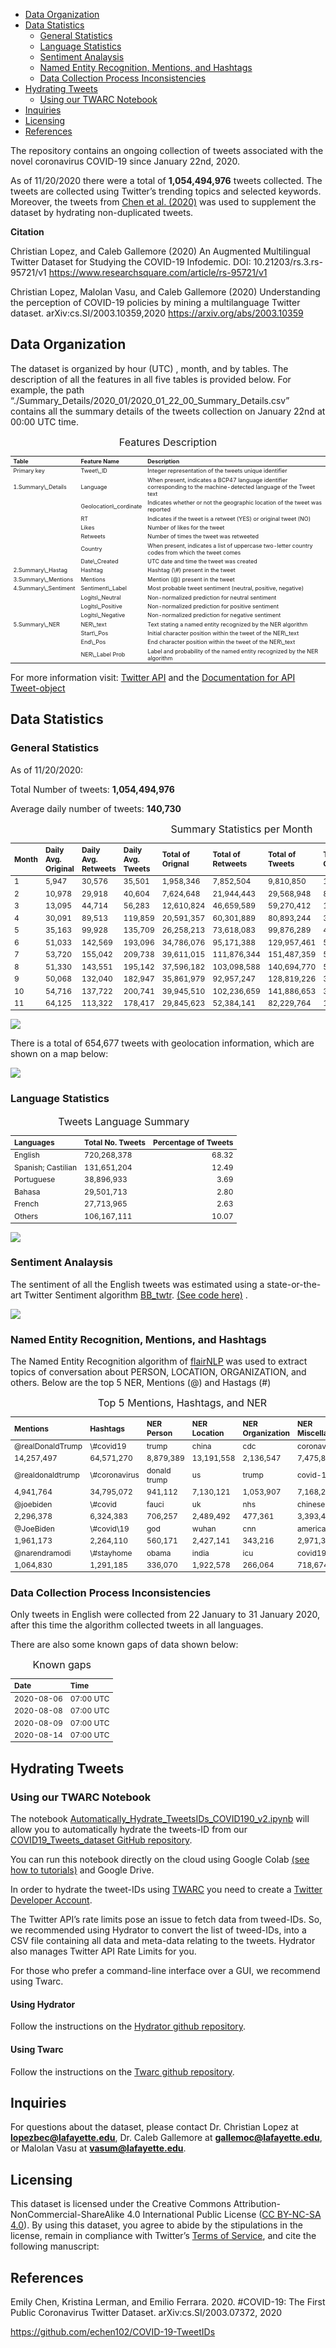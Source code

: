 -   [Data Organization](#data-organization)
-   [Data Statistics](#data-statistics)
    -   [General Statistics](#general-statistics)
    -   [Language Statistics](#language-statistics)
    -   [Sentiment Analaysis](#sentiment-analaysis)
    -   [Named Entity Recognition, Mentions, and
        Hashtags](#named-entity-recognition-mentions-and-hashtags)
    -   [Data Collection Process
        Inconsistencies](#data-collection-process-inconsistencies)
-   [Hydrating Tweets](#hydrating-tweets)
    -   [Using our TWARC Notebook](#using-our-twarc-notebook)
-   [Inquiries](#inquiries)
-   [Licensing](#licensing)
-   [References](#references)

The repository contains an ongoing collection of tweets associated with
the novel coronavirus COVID-19 since January 22nd, 2020.

As of 11/20/2020 there were a total of **1,054,494,976** tweets
collected. The tweets are collected using Twitter’s trending topics and
selected keywords. Moreover, the tweets from [Chen et
al. (2020)](https://github.com/echen102/COVID-19-TweetIDs) was used to
supplement the dataset by hydrating non-duplicated tweets.

**Citation**

Christian Lopez, and Caleb Gallemore (2020) An Augmented Multilingual
Twitter Dataset for Studying the COVID-19 Infodemic. DOI:
10.21203/rs.3.rs-95721/v1
<a href="https://www.researchsquare.com/article/rs-95721/v1" class="uri">https://www.researchsquare.com/article/rs-95721/v1</a>

Christian Lopez, Malolan Vasu, and Caleb Gallemore (2020) Understanding
the perception of COVID-19 policies by mining a multilanguage Twitter
dataset. arXiv:cs.SI/2003.10359,2020
<a href="https://arxiv.org/abs/2003.10359" class="uri">https://arxiv.org/abs/2003.10359</a>

Data Organization
-----------------

The dataset is organized by hour (UTC) , month, and by tables. The
description of all the features in all five tables is provided below.
For example, the path
“./Summary\_Details/2020\_01/2020\_01\_22\_00\_Summary\_Details.csv”
contains all the summary details of the tweets collection on January
22nd at 00:00 UTC time.

<table class="table table" style="margin-left: auto; margin-right: auto; font-size: 9px; margin-left: auto; margin-right: auto;">
<caption style="font-size: initial !important;">
Features Description
</caption>
<thead>
<tr>
<th style="text-align:left;font-weight: bold;">
Table
</th>
<th style="text-align:left;font-weight: bold;">
Feature Name
</th>
<th style="text-align:left;font-weight: bold;">
Description
</th>
</tr>
</thead>
<tbody>
<tr>
<td style="text-align:left;">
Primary key
</td>
<td style="text-align:left;">
Tweet\_ID
</td>
<td style="text-align:left;">
Integer representation of the tweets unique identifier
</td>
</tr>
<tr>
<td style="text-align:left;">
1.Summary\_Details
</td>
<td style="text-align:left;">
Language
</td>
<td style="text-align:left;">
When present, indicates a BCP47 language identifier corresponding to the
machine-detected language of the Tweet text
</td>
</tr>
<tr>
<td style="text-align:left;">
</td>
<td style="text-align:left;">
Geolocation\_cordinate
</td>
<td style="text-align:left;">
Indicates whether or not the geographic location of the tweet was
reported
</td>
</tr>
<tr>
<td style="text-align:left;">
</td>
<td style="text-align:left;">
RT
</td>
<td style="text-align:left;">
Indicates if the tweet is a retweet (YES) or original tweet (NO)
</td>
</tr>
<tr>
<td style="text-align:left;">
</td>
<td style="text-align:left;">
Likes
</td>
<td style="text-align:left;">
Number of likes for the tweet
</td>
</tr>
<tr>
<td style="text-align:left;">
</td>
<td style="text-align:left;">
Retweets
</td>
<td style="text-align:left;">
Number of times the tweet was retweeted
</td>
</tr>
<tr>
<td style="text-align:left;">
</td>
<td style="text-align:left;">
Country
</td>
<td style="text-align:left;">
When present, indicates a list of uppercase two-letter country
codes from which the tweet comes
</td>
</tr>
<tr>
<td style="text-align:left;">
</td>
<td style="text-align:left;">
Date\_Created
</td>
<td style="text-align:left;">
UTC date and time the tweet was created
</td>
</tr>
<tr>
<td style="text-align:left;">
2.Summary\_Hastag
</td>
<td style="text-align:left;">
Hashtag
</td>
<td style="text-align:left;">
Hashtag (\#) present in the tweet
</td>
</tr>
<tr>
<td style="text-align:left;">
3.Summary\_Mentions
</td>
<td style="text-align:left;">
Mentions
</td>
<td style="text-align:left;">
Mention (@) present in the tweet
</td>
</tr>
<tr>
<td style="text-align:left;">
4.Summary\_Sentiment
</td>
<td style="text-align:left;">
Sentiment\_Label
</td>
<td style="text-align:left;">
Most probable tweet sentiment (neutral, positive, negative)
</td>
</tr>
<tr>
<td style="text-align:left;">
</td>
<td style="text-align:left;">
Logits\_Neutral
</td>
<td style="text-align:left;">
Non-normalized prediction for neutral sentiment
</td>
</tr>
<tr>
<td style="text-align:left;">
</td>
<td style="text-align:left;">
Logits\_Positive
</td>
<td style="text-align:left;">
Non-normalized prediction for positive sentiment
</td>
</tr>
<tr>
<td style="text-align:left;">
</td>
<td style="text-align:left;">
Logits\_Negative
</td>
<td style="text-align:left;">
Non-normalized prediction for negative sentiment
</td>
</tr>
<tr>
<td style="text-align:left;">
5.Summary\_NER
</td>
<td style="text-align:left;">
NER\_text
</td>
<td style="text-align:left;">
Text stating a named entity recognized by the NER algorithm
</td>
</tr>
<tr>
<td style="text-align:left;">
</td>
<td style="text-align:left;">
Start\_Pos
</td>
<td style="text-align:left;">
Initial character position within the tweet of the NER\_text
</td>
</tr>
<tr>
<td style="text-align:left;">
</td>
<td style="text-align:left;">
End\_Pos
</td>
<td style="text-align:left;">
End character position within the tweet of the NER\_text
</td>
</tr>
<tr>
<td style="text-align:left;">
</td>
<td style="text-align:left;">
NER\_Label Prob
</td>
<td style="text-align:left;">
Label and probability of the named entity recognized by the NER
algorithm
</td>
</tr>
</tbody>
</table>

For more information visit: [Twitter
API](https://developer.twitter.com/en/docs) and the [Documentation for
API
Tweet-object](https://developer.twitter.com/en/docs/twitter-api/v1/data-dictionary/overview/tweet-object)

Data Statistics
---------------

### General Statistics

As of 11/20/2020:

Total Number of tweets: **1,054,494,976**

Average daily number of tweets: **140,730**

<table class="table table" style="margin-left: auto; margin-right: auto; font-size: 12px; margin-left: auto; margin-right: auto;">
<caption style="font-size: initial !important;">
Summary Statistics per Month
</caption>
<thead>
<tr>
<th style="text-align:left;font-weight: bold;">
Month
</th>
<th style="text-align:left;font-weight: bold;">
Daily Avg. Original
</th>
<th style="text-align:left;font-weight: bold;">
Daily Avg. Retweets
</th>
<th style="text-align:left;font-weight: bold;">
Daily Avg. Tweets
</th>
<th style="text-align:left;font-weight: bold;">
Total of Orignal
</th>
<th style="text-align:left;font-weight: bold;">
Total of Retweets
</th>
<th style="text-align:left;font-weight: bold;">
Total of Tweets
</th>
<th style="text-align:left;font-weight: bold;">
Total with Geolocation
</th>
<th style="text-align:left;font-weight: bold;">
Max No. Retweets
</th>
<th style="text-align:left;font-weight: bold;">
Max No. Likes
</th>
</tr>
</thead>
<tbody>
<tr>
<td style="text-align:left;">
1
</td>
<td style="text-align:left;">
5,947
</td>
<td style="text-align:left;">
30,576
</td>
<td style="text-align:left;">
35,501
</td>
<td style="text-align:left;">
1,958,346
</td>
<td style="text-align:left;">
7,852,504
</td>
<td style="text-align:left;">
9,810,850
</td>
<td style="text-align:left;">
1,773
</td>
<td style="text-align:left;">
674,151
</td>
<td style="text-align:left;">
334,802
</td>
</tr>
<tr>
<td style="text-align:left;">
2
</td>
<td style="text-align:left;">
10,978
</td>
<td style="text-align:left;">
29,918
</td>
<td style="text-align:left;">
40,604
</td>
<td style="text-align:left;">
7,624,648
</td>
<td style="text-align:left;">
21,944,443
</td>
<td style="text-align:left;">
29,568,948
</td>
<td style="text-align:left;">
8,103
</td>
<td style="text-align:left;">
469,739
</td>
<td style="text-align:left;">
637,589
</td>
</tr>
<tr>
<td style="text-align:left;">
3
</td>
<td style="text-align:left;">
13,095
</td>
<td style="text-align:left;">
44,714
</td>
<td style="text-align:left;">
56,283
</td>
<td style="text-align:left;">
12,610,824
</td>
<td style="text-align:left;">
46,659,589
</td>
<td style="text-align:left;">
59,270,412
</td>
<td style="text-align:left;">
19,952
</td>
<td style="text-align:left;">
1,064,693
</td>
<td style="text-align:left;">
1,255,858
</td>
</tr>
<tr>
<td style="text-align:left;">
4
</td>
<td style="text-align:left;">
30,091
</td>
<td style="text-align:left;">
89,513
</td>
<td style="text-align:left;">
119,859
</td>
<td style="text-align:left;">
20,591,357
</td>
<td style="text-align:left;">
60,301,889
</td>
<td style="text-align:left;">
80,893,244
</td>
<td style="text-align:left;">
38,213
</td>
<td style="text-align:left;">
649,823
</td>
<td style="text-align:left;">
662,005
</td>
</tr>
<tr>
<td style="text-align:left;">
5
</td>
<td style="text-align:left;">
35,163
</td>
<td style="text-align:left;">
99,928
</td>
<td style="text-align:left;">
135,709
</td>
<td style="text-align:left;">
26,258,213
</td>
<td style="text-align:left;">
73,618,083
</td>
<td style="text-align:left;">
99,876,289
</td>
<td style="text-align:left;">
47,684
</td>
<td style="text-align:left;">
1,007,616
</td>
<td style="text-align:left;">
929,811
</td>
</tr>
<tr>
<td style="text-align:left;">
6
</td>
<td style="text-align:left;">
51,033
</td>
<td style="text-align:left;">
142,569
</td>
<td style="text-align:left;">
193,096
</td>
<td style="text-align:left;">
34,786,076
</td>
<td style="text-align:left;">
95,171,388
</td>
<td style="text-align:left;">
129,957,461
</td>
<td style="text-align:left;">
58,138
</td>
<td style="text-align:left;">
790,652
</td>
<td style="text-align:left;">
882,693
</td>
</tr>
<tr>
<td style="text-align:left;">
7
</td>
<td style="text-align:left;">
53,720
</td>
<td style="text-align:left;">
155,042
</td>
<td style="text-align:left;">
209,738
</td>
<td style="text-align:left;">
39,611,015
</td>
<td style="text-align:left;">
111,876,344
</td>
<td style="text-align:left;">
151,487,359
</td>
<td style="text-align:left;">
56,808
</td>
<td style="text-align:left;">
615,768
</td>
<td style="text-align:left;">
1,287,117
</td>
</tr>
<tr>
<td style="text-align:left;">
8
</td>
<td style="text-align:left;">
51,330
</td>
<td style="text-align:left;">
143,551
</td>
<td style="text-align:left;">
195,142
</td>
<td style="text-align:left;">
37,596,182
</td>
<td style="text-align:left;">
103,098,588
</td>
<td style="text-align:left;">
140,694,770
</td>
<td style="text-align:left;">
55,837
</td>
<td style="text-align:left;">
2,183,434
</td>
<td style="text-align:left;">
860,162
</td>
</tr>
<tr>
<td style="text-align:left;">
9
</td>
<td style="text-align:left;">
50,068
</td>
<td style="text-align:left;">
132,040
</td>
<td style="text-align:left;">
182,947
</td>
<td style="text-align:left;">
35,861,979
</td>
<td style="text-align:left;">
92,957,247
</td>
<td style="text-align:left;">
128,819,226
</td>
<td style="text-align:left;">
32,381
</td>
<td style="text-align:left;">
1,925,489
</td>
<td style="text-align:left;">
839,689
</td>
</tr>
<tr>
<td style="text-align:left;">
10
</td>
<td style="text-align:left;">
54,716
</td>
<td style="text-align:left;">
137,722
</td>
<td style="text-align:left;">
200,741
</td>
<td style="text-align:left;">
39,945,510
</td>
<td style="text-align:left;">
102,236,659
</td>
<td style="text-align:left;">
141,886,653
</td>
<td style="text-align:left;">
318,121
</td>
<td style="text-align:left;">
946,810
</td>
<td style="text-align:left;">
785,385
</td>
</tr>
<tr>
<td style="text-align:left;">
11
</td>
<td style="text-align:left;">
64,125
</td>
<td style="text-align:left;">
113,322
</td>
<td style="text-align:left;">
178,417
</td>
<td style="text-align:left;">
29,845,623
</td>
<td style="text-align:left;">
52,384,141
</td>
<td style="text-align:left;">
82,229,764
</td>
<td style="text-align:left;">
17,667
</td>
<td style="text-align:left;">
806,322
</td>
<td style="text-align:left;">
619,643
</td>
</tr>
</tbody>
</table>

![](https://github.com/lopezbec/COVID19_Tweets_Dataset/blob/master/Summary_Details/Tweets%20per%20Day.png)

There is a total of 654,677 tweets with geolocation information, which
are shown on a map below:

![](https://github.com/lopezbec/COVID19_Tweets_Dataset/blob/master/Summary_Details/GeoTweets.png)

### Language Statistics

<table class="table table" style="margin-left: auto; margin-right: auto; font-size: 12px; margin-left: auto; margin-right: auto;">
<caption style="font-size: initial !important;">
Tweets Language Summary
</caption>
<thead>
<tr>
<th style="text-align:left;font-weight: bold;">
Languages
</th>
<th style="text-align:left;font-weight: bold;">
Total No. Tweets
</th>
<th style="text-align:right;font-weight: bold;">
Percentage of Tweets
</th>
</tr>
</thead>
<tbody>
<tr>
<td style="text-align:left;">
English
</td>
<td style="text-align:left;">
720,268,378
</td>
<td style="text-align:right;">
68.32
</td>
</tr>
<tr>
<td style="text-align:left;">
Spanish; Castilian
</td>
<td style="text-align:left;">
131,651,204
</td>
<td style="text-align:right;">
12.49
</td>
</tr>
<tr>
<td style="text-align:left;">
Portuguese
</td>
<td style="text-align:left;">
38,896,933
</td>
<td style="text-align:right;">
3.69
</td>
</tr>
<tr>
<td style="text-align:left;">
Bahasa
</td>
<td style="text-align:left;">
29,501,713
</td>
<td style="text-align:right;">
2.80
</td>
</tr>
<tr>
<td style="text-align:left;">
French
</td>
<td style="text-align:left;">
27,713,965
</td>
<td style="text-align:right;">
2.63
</td>
</tr>
<tr>
<td style="text-align:left;">
Others
</td>
<td style="text-align:left;">
106,167,111
</td>
<td style="text-align:right;">
10.07
</td>
</tr>
</tbody>
</table>

![](https://github.com/lopezbec/COVID19_Tweets_Dataset/blob/master/Summary_Details/Tweets%20by%20Language%20Line%20plot.png)

### Sentiment Analaysis

The sentiment of all the English tweets was estimated using a
state-or-the-art Twitter Sentiment algorithm
[BB\_twtr](https://arxiv.org/abs/1704.06125). [(See code
here)](https://github.com/leelaylay/TweetSemEval) .

![](https://github.com/lopezbec/COVID19_Tweets_Dataset/blob/master/Summary_Sentiment/Tweets%20Sentiment.png)

### Named Entity Recognition, Mentions, and Hashtags

The Named Entity Recognition algorithm of
[flairNLP](https://github.com/flairNLP/flair) was used to extract topics
of conversation about PERSON, LOCATION, ORGANIZATION, and others. Below
are the top 5 NER, Mentions (@) and Hastags (\#)

<table class="table table" style="margin-left: auto; margin-right: auto; font-size: 12px; margin-left: auto; margin-right: auto;">
<caption style="font-size: initial !important;">
Top 5 Mentions, Hashtags, and NER
</caption>
<thead>
<tr>
<th style="text-align:left;font-weight: bold;">
Mentions
</th>
<th style="text-align:left;font-weight: bold;">
Hashtags
</th>
<th style="text-align:left;font-weight: bold;">
NER Person
</th>
<th style="text-align:left;font-weight: bold;">
NER Location
</th>
<th style="text-align:left;font-weight: bold;">
NER Organization
</th>
<th style="text-align:left;font-weight: bold;">
NER Miscellaneous
</th>
</tr>
</thead>
<tbody>
<tr>
<td style="text-align:left;">
@realDonaldTrump
</td>
<td style="text-align:left;">
\#covid19
</td>
<td style="text-align:left;">
trump
</td>
<td style="text-align:left;">
china
</td>
<td style="text-align:left;">
cdc
</td>
<td style="text-align:left;">
coronavirus
</td>
</tr>
<tr>
<td style="text-align:left;">
14,257,497
</td>
<td style="text-align:left;">
64,571,270
</td>
<td style="text-align:left;">
8,879,389
</td>
<td style="text-align:left;">
13,191,558
</td>
<td style="text-align:left;">
2,136,547
</td>
<td style="text-align:left;">
7,475,862
</td>
</tr>
<tr>
<td style="text-align:left;">
@realdonaldtrump
</td>
<td style="text-align:left;">
\#coronavirus
</td>
<td style="text-align:left;">
donald trump
</td>
<td style="text-align:left;">
us
</td>
<td style="text-align:left;">
trump
</td>
<td style="text-align:left;">
covid-19
</td>
</tr>
<tr>
<td style="text-align:left;">
4,941,764
</td>
<td style="text-align:left;">
34,795,072
</td>
<td style="text-align:left;">
941,112
</td>
<td style="text-align:left;">
7,130,121
</td>
<td style="text-align:left;">
1,053,907
</td>
<td style="text-align:left;">
7,168,256
</td>
</tr>
<tr>
<td style="text-align:left;">
@joebiden
</td>
<td style="text-align:left;">
\#covid
</td>
<td style="text-align:left;">
fauci
</td>
<td style="text-align:left;">
uk
</td>
<td style="text-align:left;">
nhs
</td>
<td style="text-align:left;">
chinese
</td>
</tr>
<tr>
<td style="text-align:left;">
2,296,378
</td>
<td style="text-align:left;">
6,324,383
</td>
<td style="text-align:left;">
706,257
</td>
<td style="text-align:left;">
2,489,492
</td>
<td style="text-align:left;">
477,361
</td>
<td style="text-align:left;">
3,393,453
</td>
</tr>
<tr>
<td style="text-align:left;">
@JoeBiden
</td>
<td style="text-align:left;">
\#covid\<u+30fc\>19
</td>
<td style="text-align:left;">
god
</td>
<td style="text-align:left;">
wuhan
</td>
<td style="text-align:left;">
cnn
</td>
<td style="text-align:left;">
americans
</td>
</tr>
<tr>
<td style="text-align:left;">
1,961,173
</td>
<td style="text-align:left;">
2,264,110
</td>
<td style="text-align:left;">
560,171
</td>
<td style="text-align:left;">
2,427,141
</td>
<td style="text-align:left;">
343,216
</td>
<td style="text-align:left;">
2,971,319
</td>
</tr>
<tr>
<td style="text-align:left;">
@narendramodi
</td>
<td style="text-align:left;">
\#stayhome
</td>
<td style="text-align:left;">
obama
</td>
<td style="text-align:left;">
india
</td>
<td style="text-align:left;">
icu
</td>
<td style="text-align:left;">
covid19
</td>
</tr>
<tr>
<td style="text-align:left;">
1,064,830
</td>
<td style="text-align:left;">
1,291,185
</td>
<td style="text-align:left;">
336,070
</td>
<td style="text-align:left;">
1,922,578
</td>
<td style="text-align:left;">
266,064
</td>
<td style="text-align:left;">
718,674
</td>
</tr>
</tbody>
</table>

### Data Collection Process Inconsistencies

Only tweets in English were collected from 22 January to 31 January
2020, after this time the algorithm collected tweets in all languages.

There are also some known gaps of data shown below:

<table class="table table" style="margin-left: auto; margin-right: auto; font-size: 12px; margin-left: auto; margin-right: auto;">
<caption style="font-size: initial !important;">
Known gaps
</caption>
<thead>
<tr>
<th style="text-align:left;font-weight: bold;">
Date
</th>
<th style="text-align:left;font-weight: bold;">
Time
</th>
</tr>
</thead>
<tbody>
<tr>
<td style="text-align:left;">
2020-08-06
</td>
<td style="text-align:left;">
07:00 UTC
</td>
</tr>
<tr>
<td style="text-align:left;">
2020-08-08
</td>
<td style="text-align:left;">
07:00 UTC
</td>
</tr>
<tr>
<td style="text-align:left;">
2020-08-09
</td>
<td style="text-align:left;">
07:00 UTC
</td>
</tr>
<tr>
<td style="text-align:left;">
2020-08-14
</td>
<td style="text-align:left;">
07:00 UTC
</td>
</tr>
</tbody>
</table>

Hydrating Tweets
----------------

### Using our TWARC Notebook

The notebook
[Automatically\_Hydrate\_TweetsIDs\_COVID190\_v2.ipynb](https://github.com/lopezbec/COVID19_Tweets_Dataset/blob/master/Automatically_Hydrate_TweetsIDs_COVID19_v2.ipynb)
will allow you to automatically hydrate the tweets-ID from our
[COVID19\_Tweets\_dataset GitHub
repository](https://github.com/lopezbec/COVID19_Tweets_Dataset).

You can run this notebook directly on the cloud using Google Colab [(see
how to
tutorials)](https://colab.research.google.com/notebooks/welcome.ipynb#scrollTo=xitplqMNk_Hc)
and Google Drive.

In order to hydrate the tweet-IDs using
[TWARC](https://github.com/DocNow/twarc) you need to create a [Twitter
Developer Account](https://developer.twitter.com/en/apply-for-access).

The Twitter API’s rate limits pose an issue to fetch data from
tweed-IDs. So, we recommended using Hydrator to convert the list of
tweed-IDs, into a CSV file containing all data and meta-data relating to
the tweets. Hydrator also manages Twitter API Rate Limits for you.

For those who prefer a command-line interface over a GUI, we recommend
using Twarc.

#### Using Hydrator

Follow the instructions on the [Hydrator github
repository](https://github.com/DocNow/hydrator).

#### Using Twarc

Follow the instructions on the [Twarc github
repository](https://github.com/DocNow/twarc).

Inquiries
---------

For questions about the dataset, please contact Dr. Christian Lopez at
**<a href="mailto:lopezbec@lafayette.edu" class="email">lopezbec@lafayette.edu</a>**,
Dr. Caleb Gallemore at
**<a href="mailto:gallemoc@lafayette.edu" class="email">gallemoc@lafayette.edu</a>**,
or Malolan Vasu at
**<a href="mailto:vasum@lafayette.edu" class="email">vasum@lafayette.edu</a>**.

Licensing
---------

This dataset is licensed under the Creative Commons
Attribution-NonCommercial-ShareAlike 4.0 International Public License
([CC BY-NC-SA 4.0](https://creativecommons.org/licenses/by-nc-sa/4.0/)).
By using this dataset, you agree to abide by the stipulations in the
license, remain in compliance with Twitter’s [Terms of
Service](https://developer.twitter.com/en/developer-terms/agreement-and-policy),
and cite the following manuscript:

References
----------

<a name="chen"></a> Emily Chen, Kristina Lerman, and Emilio Ferrara.
2020. \#COVID-19: The First Public Coronavirus Twitter Dataset.
arXiv:cs.SI/2003.07372, 2020

<a href="https://github.com/echen102/COVID-19-TweetIDs" class="uri">https://github.com/echen102/COVID-19-TweetIDs</a>
